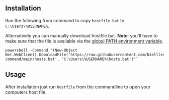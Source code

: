 ## Installation

Run the following from command to copy `hostfile.bat` to `C:\Users\%USERNAME%`.

Alternatively you can manually download hostfile.bat. **Note**: you'll have to make sure that the file is available via the [global PATH environment variable](https://superuser.com/a/143121/924637).

```
powershell -Command "(New-Object Net.WebClient).DownloadFile('https://raw.githubusercontent.com/Niellles/hostfile-command/main/hosts.bat', 'C:\Users\%USERNAME%\hosts.bat')"`
```
## Usage
After installation just run `hostfile` from the commandline to open your computers host file.

